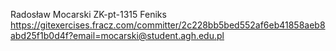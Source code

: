 Radosław Mocarski 
ZK-pt-1315 
Feniks 
https://gitexercises.fracz.com/committer/2c228bb5bed552af6eb41858aeb8abd25f1b0d4f?email=mocarski@student.agh.edu.pl
